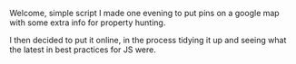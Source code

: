 Welcome, simple script I made one evening to put pins on a google map with some extra info for property hunting.

I then decided to put it online, in the process tidying it up and seeing what the latest in best practices for JS were.
